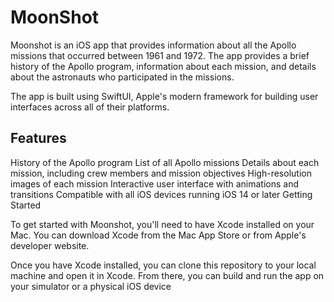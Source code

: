 # MoonShot


Moonshot is an iOS app that provides information about all the Apollo missions that occurred between 1961 and 1972. The app provides a brief history of the Apollo program, information about each mission, and details about the astronauts who participated in the missions.

The app is built using SwiftUI, Apple's modern framework for building user interfaces across all of their platforms. 

## Features

History of the Apollo program
List of all Apollo missions
Details about each mission, including crew members and mission objectives
High-resolution images of each mission
Interactive user interface with animations and transitions
Compatible with all iOS devices running iOS 14 or later
Getting Started

To get started with Moonshot, you'll need to have Xcode installed on your Mac. You can download Xcode from the Mac App Store or from Apple's developer website.

Once you have Xcode installed, you can clone this repository to your local machine and open it in Xcode. From there, you can build and run the app on your simulator or a physical iOS device
